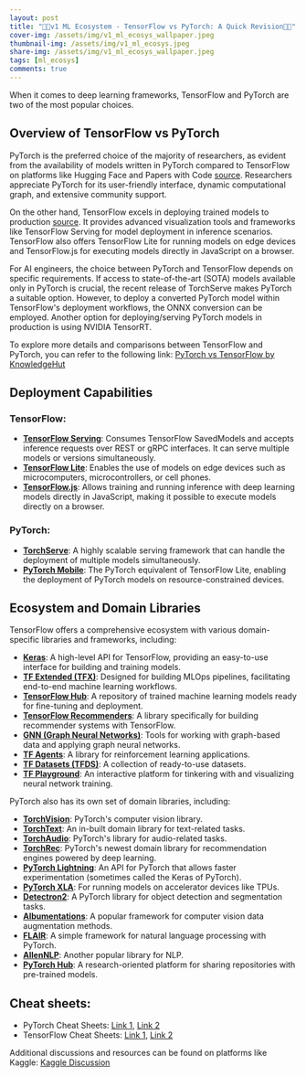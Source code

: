 ```yaml
---
layout: post
title: "🚀📱v1 ML Ecosystem - TensorFlow vs PyTorch: A Quick Revision🚀📱"
cover-img: /assets/img/v1_ml_ecosys_wallpaper.jpeg
thumbnail-img: /assets/img/v1_ml_ecosys.jpeg
share-img: /assets/img/v1_ml_ecosys_wallpaper.jpeg
tags: [ml_ecosys]
comments: true
---
```


When it comes to deep learning frameworks, TensorFlow and PyTorch are two of the most popular choices. 

## Overview of TensorFlow vs PyTorch

PyTorch is the preferred choice of the majority of researchers, as evident from the availability of models written in PyTorch compared to TensorFlow on platforms like Hugging Face and Papers with Code [source](https://www.assemblyai.com/blog/pytorch-vs-tensorflow-in-2023/). Researchers appreciate PyTorch for its user-friendly interface, dynamic computational graph, and extensive community support.

On the other hand, TensorFlow excels in deploying trained models to production [source](https://www.simplilearn.com/keras-vs-tensorflow-vs-pytorch-article#:~:text=TensorFlow%20offers%20better%20visualization%2C%20which,to%20the%20TensorFlow%20Serving%20framework). It provides advanced visualization tools and frameworks like TensorFlow Serving for model deployment in inference scenarios. TensorFlow also offers TensorFlow Lite for running models on edge devices and TensorFlow.js for executing models directly in JavaScript on a browser.

For AI engineers, the choice between PyTorch and TensorFlow depends on specific requirements. If access to state-of-the-art (SOTA) models available only in PyTorch is crucial, the recent release of TorchServe makes PyTorch a suitable option. However, to deploy a converted PyTorch model within TensorFlow's deployment workflows, the ONNX conversion can be employed. Another option for deploying/serving PyTorch models in production is using NVIDIA TensorRT.

To explore more details and comparisons between TensorFlow and PyTorch, you can refer to the following link: [PyTorch vs TensorFlow by KnowledgeHut](https://www.knowledgehut.com/blog/data-science/pytorch-vs-tensorflow)

## Deployment Capabilities

### TensorFlow:

- [**TensorFlow Serving**](https://www.tensorflow.org/tfx/serving/serving_basic): Consumes TensorFlow SavedModels and accepts inference requests over REST or gRPC interfaces. It can serve multiple models or versions simultaneously.
- [**TensorFlow Lite**](https://www.tensorflow.org/lite): Enables the use of models on edge devices such as microcomputers, microcontrollers, or cell phones.
- [**TensorFlow.js**](https://www.tensorflow.org/js): Allows training and running inference with deep learning models directly in JavaScript, making it possible to execute models directly on a browser.

### PyTorch:

- [**TorchServe**](https://pytorch.org/serve/): A highly scalable serving framework that can handle the deployment of multiple models simultaneously.
- [**PyTorch Mobile**](https://pytorch.org/mobile/home/): The PyTorch equivalent of TensorFlow Lite, enabling the deployment of PyTorch models on resource-constrained devices.

## Ecosystem and Domain Libraries

TensorFlow offers a comprehensive ecosystem with various domain-specific libraries and frameworks, including:

- [**Keras**](https://keras.io/): A high-level API for TensorFlow, providing an easy-to-use interface for building and training models.
- [**TF Extended (TFX)**](https://www.tensorflow.org/tfx): Designed for building MLOps pipelines, facilitating end-to-end machine learning workflows.
- [**TensorFlow Hub**](https://www.tensorflow.org/hub): A repository of trained machine learning models ready for fine-tuning and deployment.
- [**TensorFlow Recommenders**](https://www.tensorflow.org/recommender): A library specifically for building recommender systems with TensorFlow.
- [**GNN (Graph Neural Networks)**](https://github.com/tensorflow/gnn): Tools for working with graph-based data and applying graph neural networks.
- [**TF Agents**](https://github.com/tensorflow/agents): A library for reinforcement learning applications.
- [**TF Datasets (TFDS)**](https://www.tensorflow.org/datasets): A collection of ready-to-use datasets.
- [**TF Playground**]([https://playground.tensorflow.org/?_gl=1*aygalk*_ga*MTg0NzQ3NjMxNi4xNjc0NzUxNDcx*_ga_W0YLR4190T*MTY3NjEyNDQwNC4xOC4xLjE2NzYxMjcxNTAuMC4wLjA.#activation=tanh&batchSize=10&dataset=circle&regDataset=reg-plane&learningRate=NaN&regularizationRate=0&noise=0&networkShape=4,2&seed=0.04620&showTestData=false&discretize=false&percTrainData=50&x=true&y=true&xTimesY=false&xSquared=false&ySquared=false&cosX=false&sinX=false&cosY=false&sinY=false&collectStats=false&problem=classification&initZero=false&hideText=false): An interactive platform for tinkering with and visualizing neural network training.

PyTorch also has its own set of domain libraries, including:

- [**TorchVision**](https://pytorch.org/vision/stable/index.html): PyTorch's computer vision library.
- [**TorchText**](https://pytorch.org/text/stable/index.html): An in-built domain library for text-related tasks.
- [**TorchAudio**](https://pytorch.org/audio/stable/index.html]): PyTorch's library for audio-related tasks.
- [**TorchRec**](https://pytorch.org/torchrec/): PyTorch's newest domain library for recommendation engines powered by deep learning.
- [**PyTorch Lightning**](https://www.pytorchlightning.ai/): An API for PyTorch that allows faster experimentation (sometimes called the Keras of PyTorch).
- [**PyTorch XLA**](https://pytorch.org/xla/release/1.6/index.html): For running models on accelerator devices like TPUs.
- [**Detectron2**](https://github.com/facebookresearch/detectron2): A PyTorch library for object detection and segmentation tasks.
- [**Albumentations**](https://github.com/albumentations-team/albumentations): A popular framework for computer vision data augmentation methods.
- [**FLAIR**](https://github.com/flairNLP/flair): A simple framework for natural language processing with PyTorch.
- [**AllenNLP**](https://allenai.org/allennlp/team): Another popular library for NLP.
- [**PyTorch Hub**](https://pytorch.org/docs/stable/hub.html?ref=assemblyai.com): A research-oriented platform for sharing repositories with pre-trained models.

## Cheat sheets:

- PyTorch Cheat Sheets: [Link 1](https://pytorch.org/tutorials/beginner/ptcheat.html), [Link 2](https://www.simonwenkel.com/publications/cheatsheets/pdf/cheatsheet_pytorch.pdf)
- TensorFlow Cheat Sheets: [Link 1](https://www.altoros.com/visuals/tensorflow-cheat-sheet/), [Link 2](https://github.com/louishenrifranc/Tensorflow-Cheatsheet)

Additional discussions and resources can be found on platforms like Kaggle: [Kaggle Discussion](https://www.kaggle.com/discussions/general/298280)

